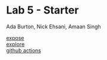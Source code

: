 # Lab 5 - Starter
Ada Burton, Nick Ehsani, Amaan Singh

[expose](https://adaburton.github.io/Lab5_Starter/expose.html)  
[explore](https://adaburton.github.io/Lab5_Starter/explore.html)  
[github actions](https://github.com/adaburton/introduction-to-github)  
